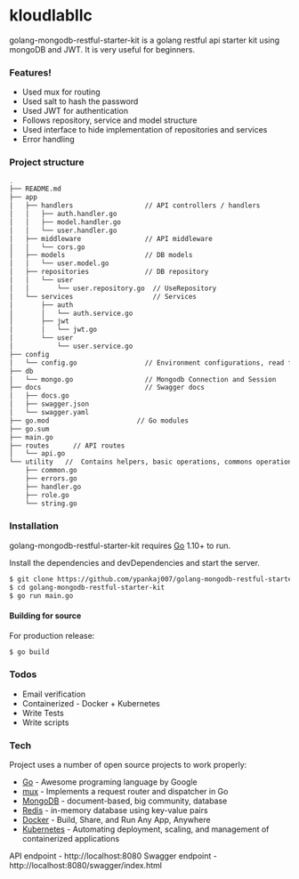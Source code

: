 # kloudlabllc


golang-mongodb-restful-starter-kit is a golang restful api starter kit using mongoDB and JWT. It is very useful for beginners.

### Features!

  - Used mux for routing
  - Used salt to hash the password
  - Used JWT for authentication
  - Follows repository, service and model structure
  - Used interface to hide implementation of repositories and services
  - Error handling
  
### Project structure
```bash
.
├── README.md
├── app
│   ├── handlers                  // API controllers / handlers
│   │   ├── auth.handler.go
│   │   ├── model.handler.go
│   │   └── user.handler.go
│   ├── middleware                // API middleware
│   │   └── cors.go
│   ├── models                    // DB models
│   │   └── user.model.go
│   ├── repositories              // DB repository
│   │   └── user
│   │       └── user.repository.go  // UseRepository
│   └── services                    // Services
│       ├── auth
│       │   └── auth.service.go
│       ├── jwt
│       │   └── jwt.go
│       └── user
│           └── user.service.go
├── config
│   └── config.go                 // Environment configurations, read from .env file
├── db
│   └── mongo.go                  // Mongodb Connection and Session
├── docs                          // Swagger docs
│   ├── docs.go
│   ├── swagger.json
│   └── swagger.yaml
├── go.mod                      // Go modules
├── go.sum
├── main.go
├── routes      // API routes
│   └── api.go
└── utility   //  Contains helpers, basic operations, commons operations, errors, validations                     
    ├── common.go
    ├── errors.go
    ├── handler.go
    ├── role.go
    └── string.go
```
  
### Installation

golang-mongodb-restful-starter-kit requires [Go](https://golang.org/) 1.10+ to run.

Install the dependencies and devDependencies and start the server.

```sh
$ git clone https://github.com/ypankaj007/golang-mongodb-restful-starter-kit.git
$ cd golang-mongodb-restful-starter-kit
$ go run main.go
```
#### Building for source
For production release:
```sh
$ go build
```
  ### Todos

  - Email verification
  - Containerized - Docker + Kubernetes
  - Write Tests
  - Write scripts
  
### Tech

Project uses a number of open source projects to work properly:

* [Go] - Awesome programing language by Google
* [mux] - Implements a request router and dispatcher in Go
* [MongoDB] - document-based, big community, database
* [Redis] - in-memory database using key-value pairs
* [Docker] - Build, Share, and Run Any App, Anywhere
* [Kubernetes] - Automating deployment, scaling, and management of containerized applications


API endpoint - http://localhost:8080
Swagger endpoint - http://localhost:8080/swagger/index.html


   [mux]: <https://www.gorillatoolkit.org/pkg/mux>
   [Go]: <https://golang.org/>
   [MongoDB]: <https://www.mongodb.com/>
   [Docker]: <https://www.docker.com/>
   [Kubernetes]: <https://kubernetes.io/>
   [Redis]: <https://redis.io/>
